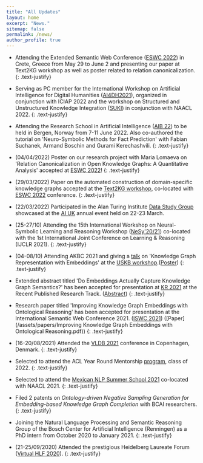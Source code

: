 ```yaml
---
title: "All Updates"
layout: home
excerpt: "News."
sitemap: false
permalink: /news/
author_profile: true
---
```


* Attending the Extended Semantic Web Conference ([ESWC 2022](https://2022.eswc-conferences.org/)) in Crete, Greece from May 29 to June 2 and presenting our paper at Text2KG workshop as well as poster related to relation canonicalization.
{: .text-justify}

* Serving as PC member for the International Workshop on Artificial Intelligence for Digital Humanities ([AI4DH2021](https://ailb-web.ing.unimore.it/ai4dh2021/)), organized in conjunction with ICIAP 2022 and the workshop on Structured and Unstructured Knowledge Integration ([SUKI](https://suki-workshop.github.io/)) in conjunction with NAACL 2022.
{: .text-justify}

* Attending the Research School in Artificial Intelligence ([AIB 22](https://researchschool.w.uib.no/)) to be held in Bergen, Norway from 7-11 June 2022. Also co-authored the tutorial on 'Neuro-Symbolic Methods for Fact Prediction' with Fabian Suchanek, Armand Boschin and Gurami Kerechashvili.
{: .text-justify}

* (04/04/2022) Poster on our research project with Maria Lomaeva on 'Relation Canonicalization in Open Knowledge Graphs: A Quantitative Analysis' accepted at [ESWC 2022](https://2022.eswc-conferences.org/)!
{: .text-justify}

* (29/03/2022) Paper on the automated construction of domain-specific knowledge graphs accepted at the [Text2KG workshop](https://aiisc.ai/text2kg/), co-located with [ESWC 2022](https://2022.eswc-conferences.org/) conference.
{: .text-justify}

* (22/03/2022) Participated in the Alan Turing Institute [Data Study Group](https://www.turing.ac.uk/collaborate-turing/data-study-groups) showcased at the [AI UK](https://www.turing.ac.uk/ai-uk) annual event held on 22-23 March. 

* (25-27/10) Attending the 15th International Workshop on Neural-Symbolic Learning and Reasoning Workshop ([NeSy'20/21](https://sites.google.com/view/nesy20/home)) co-located with the 1st International Joint Conference on Learning & Reasoning (IJCLR 2021). 
{: .text-justify}

* (04-08/10) Attending AKBC 2021 and giving a [talk](https://uskb-workshop.github.io/abstracts.html) on 'Knowledge Graph Representation with Embeddings' at the [USKB workshop](https://uskb-workshop.github.io/).([Poster](/assets/papers/Poster_USKB@AKBC2021.pdf)) 
{: .text-justify}

* Extended abstract titled 'Do Embeddings Actually Capture Knowledge Graph Semantics?' has been accepted for presentation at [KR 2021](https://kr2021.kbsg.rwth-aachen.de/) at the Recent Published Research Track. ([Abstract](/assets/papers/USKB_abstract_NitishaJain.pdf))
{: .text-justify}

* Research paper titled 'Improving Knowledge Graph Embeddings with Ontological Reasoning' has been accepted for presentation at the International Semantic Web Conference 2021. ([ISWC 2021](https://iswc2021.semanticweb.org/)) ([Paper](/assets/papers/Improving Knowledge Graph Embeddings with Ontological Reasoning.pdf))
{: .text-justify}

* (16-20/08/2021) Attended the [VLDB 2021](https://vldb.org/2021/) conference in Copenhagen, Denmark. 
{: .text-justify}

* Selected to attend the ACL Year Round Mentorship [program](https://mentorship.aclweb.org/Home.html), class of 2022.
{: .text-justify}

* Selected to attend the [Mexican NLP Summer School 2021](https://ampln.github.io/escuelaverano2021/) co-located with NAACL 2021. 
{: .text-justify}

* Filed 2 patents on *Ontology-driven Negative Sampling Generation for Embedding-based Knowledge Graph Completion* with BCAI researchers. 
{: .text-justify}

* Joining the Natural Language Processing and Semantic Reasoning Group of the Bosch Center for Artificial Intelligence (Renningen) as a PhD intern from October 2020 to January 2021.
{: .text-justify}

* (21-25/09/2020) Attended the prestigious Heidelberg Laureate Forum ([Virtual HLF 2020](https://www.heidelberg-laureate-forum.org/forum/virtual-hlf-2020.html)).
{: .text-justify}
